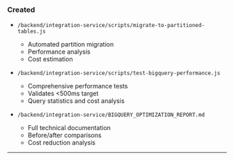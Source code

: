 ### Created

- `/backend/integration-service/scripts/migrate-to-partitioned-tables.js`
  - Automated partition migration
  - Performance analysis
  - Cost estimation

- `/backend/integration-service/scripts/test-bigquery-performance.js`
  - Comprehensive performance tests
  - Validates <500ms target
  - Query statistics and cost analysis

- `/backend/integration-service/BIGQUERY_OPTIMIZATION_REPORT.md`
  - Full technical documentation
  - Before/after comparisons
  - Cost reduction analysis

---
